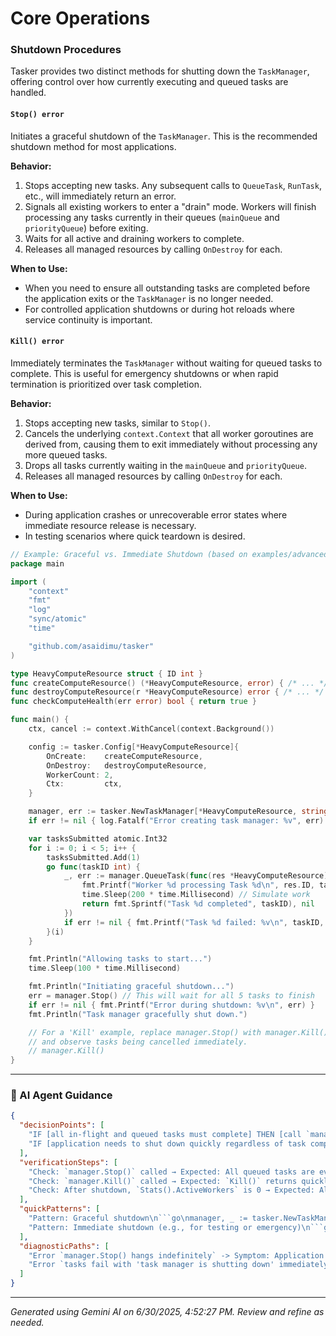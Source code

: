 # Core Operations

### Shutdown Procedures
Tasker provides two distinct methods for shutting down the `TaskManager`, offering control over how currently executing and queued tasks are handled.

#### `Stop() error`
Initiates a graceful shutdown of the `TaskManager`. This is the recommended shutdown method for most applications.

**Behavior:**
1.  Stops accepting new tasks. Any subsequent calls to `QueueTask`, `RunTask`, etc., will immediately return an error.
2.  Signals all existing workers to enter a "drain" mode. Workers will finish processing any tasks currently in their queues (`mainQueue` and `priorityQueue`) before exiting.
3.  Waits for all active and draining workers to complete.
4.  Releases all managed resources by calling `OnDestroy` for each.

**When to Use:**
*   When you need to ensure all outstanding tasks are completed before the application exits or the `TaskManager` is no longer needed.
*   For controlled application shutdowns or during hot reloads where service continuity is important.

#### `Kill() error`
Immediately terminates the `TaskManager` without waiting for queued tasks to complete. This is useful for emergency shutdowns or when rapid termination is prioritized over task completion.

**Behavior:**
1.  Stops accepting new tasks, similar to `Stop()`.
2.  Cancels the underlying `context.Context` that all worker goroutines are derived from, causing them to exit immediately without processing any more queued tasks.
3.  Drops all tasks currently waiting in the `mainQueue` and `priorityQueue`.
4.  Releases all managed resources by calling `OnDestroy` for each.

**When to Use:**
*   During application crashes or unrecoverable error states where immediate resource release is necessary.
*   In testing scenarios where quick teardown is desired.

```go
// Example: Graceful vs. Immediate Shutdown (based on examples/advanced/main.go)
package main

import (
	"context"
	"fmt"
	"log"
	"sync/atomic"
	"time"

	"github.com/asaidimu/tasker"
)

type HeavyComputeResource struct { ID int }
func createComputeResource() (*HeavyComputeResource, error) { /* ... */ return &HeavyComputeResource{ID: 1}, nil}
func destroyComputeResource(r *HeavyComputeResource) error { /* ... */ return nil}
func checkComputeHealth(err error) bool { return true }

func main() {
	ctx, cancel := context.WithCancel(context.Background())

	config := tasker.Config[*HeavyComputeResource]{
		OnCreate:    createComputeResource,
		OnDestroy:   destroyComputeResource,
		WorkerCount: 2,
		Ctx:         ctx,
	}

	manager, err := tasker.NewTaskManager[*HeavyComputeResource, string](config)
	if err != nil { log.Fatalf("Error creating task manager: %v", err) }

	var tasksSubmitted atomic.Int32
	for i := 0; i < 5; i++ {
		tasksSubmitted.Add(1)
		go func(taskID int) {
			_, err := manager.QueueTask(func(res *HeavyComputeResource) (string, error) {
				fmt.Printf("Worker %d processing Task %d\n", res.ID, taskID)
				time.Sleep(200 * time.Millisecond) // Simulate work
				return fmt.Sprintf("Task %d completed", taskID), nil
			})
			if err != nil { fmt.Printf("Task %d failed: %v\n", taskID, err) }
		}(i)
	}

	fmt.Println("Allowing tasks to start...")
	time.Sleep(100 * time.Millisecond)

	fmt.Println("Initiating graceful shutdown...")
	err = manager.Stop() // This will wait for all 5 tasks to finish
	if err != nil { fmt.Printf("Error during shutdown: %v\n", err) }
	fmt.Println("Task manager gracefully shut down.")

	// For a 'Kill' example, replace manager.Stop() with manager.Kill()
	// and observe tasks being cancelled immediately.
	// manager.Kill()
}
```

---
### 🤖 AI Agent Guidance

```json
{
  "decisionPoints": [
    "IF [all in-flight and queued tasks must complete] THEN [call `manager.Stop()`] ELSE [call `manager.Kill()` (to immediately terminate)]",
    "IF [application needs to shut down quickly regardless of task completion] THEN [call `manager.Kill()`] ELSE [call `manager.Stop()` (for graceful termination)]"
  ],
  "verificationSteps": [
    "Check: `manager.Stop()` called → Expected: All queued tasks are eventually processed and complete before `Stop()` returns.",
    "Check: `manager.Kill()` called → Expected: `Kill()` returns quickly, and tasks in queues are not processed, running tasks may be interrupted.",
    "Check: After shutdown, `Stats().ActiveWorkers` is 0 → Expected: All worker goroutines have exited and resources are released."
  ],
  "quickPatterns": [
    "Pattern: Graceful shutdown\n```go\nmanager, _ := tasker.NewTaskManager[MyResource, any](config)\ndefer manager.Stop() // Recommended for most applications\n// ... queue tasks ...\n```",
    "Pattern: Immediate shutdown (e.g., for testing or emergency)\n```go\nmanager, _ := tasker.NewTaskManager[MyResource, any](config)\n// ... queue tasks ...\nerr := manager.Kill() // Forceful termination\nif err != nil { log.Printf(\"Kill failed: %v\", err) }\n```"
  ],
  "diagnosticPaths": [
    "Error `manager.Stop() hangs indefinitely` -> Symptom: Application does not exit after calling `Stop()` -> Check: Ensure all task functions eventually complete or respond to `context.Context` cancellation -> Fix: Add context cancellation checks within long-running tasks or ensure `OnDestroy` is non-blocking.",
    "Error `tasks fail with 'task manager is shutting down' immediately after calling Stop()` -> Symptom: New tasks are rejected immediately -> Check: Confirm `Stop()` was intended to be called before new task submissions ceased -> Fix: Submit tasks only when `TaskManager` is in a running state."
  ]
}
```

---
*Generated using Gemini AI on 6/30/2025, 4:52:27 PM. Review and refine as needed.*